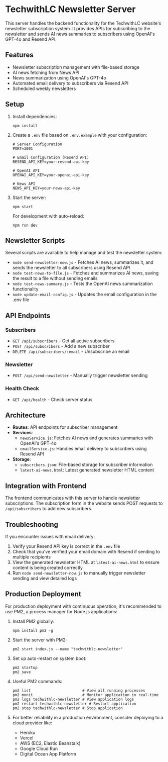 # TechwithLC Newsletter Server

This server handles the backend functionality for the TechwithLC website's newsletter subscription system. It provides APIs for subscribing to the newsletter and sends AI news summaries to subscribers using OpenAI's GPT-4o and Resend API.

## Features

- Newsletter subscription management with file-based storage
- AI news fetching from News API
- News summarization using OpenAI's GPT-4o
- Automated email delivery to subscribers via Resend API
- Scheduled weekly newsletters

## Setup

1. Install dependencies:
   ```
   npm install
   ```

2. Create a `.env` file based on `.env.example` with your configuration:
   ```
   # Server Configuration
   PORT=3001

   # Email Configuration (Resend API)
   RESEND_API_KEY=your-resend-api-key

   # OpenAI API
   OPENAI_API_KEY=your-openai-api-key

   # News API
   NEWS_API_KEY=your-news-api-key
   ```

3. Start the server:
   ```
   npm start
   ```

   For development with auto-reload:
   ```
   npm run dev
   ```

## Newsletter Scripts

Several scripts are available to help manage and test the newsletter system:

- `node send-newsletter-now.js` - Fetches AI news, summarizes it, and sends the newsletter to all subscribers using Resend API
- `node test-news-to-file.js` - Fetches and summarizes AI news, saving the result to a file without sending emails
- `node test-news-summary.js` - Tests the OpenAI news summarization functionality
- `node update-email-config.js` - Updates the email configuration in the .env file

## API Endpoints

### Subscribers

- `GET /api/subscribers` - Get all active subscribers
- `POST /api/subscribers` - Add a new subscriber
- `DELETE /api/subscribers/:email` - Unsubscribe an email

### Newsletter

- `POST /api/send-newsletter` - Manually trigger newsletter sending

### Health Check

- `GET /api/health` - Check server status

## Architecture

- **Routes**: API endpoints for subscriber management
- **Services**: 
  - `newsService.js`: Fetches AI news and generates summaries with OpenAI's GPT-4o
  - `emailService.js`: Handles email delivery to subscribers using Resend API
- **Storage**:
  - `subscribers.json`: File-based storage for subscriber information
  - `latest-ai-news.html`: Latest generated newsletter HTML content

## Integration with Frontend

The frontend communicates with this server to handle newsletter subscriptions. The subscription form in the website sends POST requests to `/api/subscribers` to add new subscribers.

## Troubleshooting

If you encounter issues with email delivery:

1. Verify your Resend API key is correct in the `.env` file
2. Check that you've verified your email domain with Resend if sending to multiple recipients
3. View the generated newsletter HTML at `latest-ai-news.html` to ensure content is being created correctly
4. Run `node send-newsletter-now.js` to manually trigger newsletter sending and view detailed logs

## Production Deployment

For production deployment with continuous operation, it's recommended to use PM2, a process manager for Node.js applications:

1. Install PM2 globally:
   ```
   npm install pm2 -g
   ```

2. Start the server with PM2:
   ```
   pm2 start index.js --name "techwithlc-newsletter"
   ```

3. Set up auto-restart on system boot:
   ```
   pm2 startup
   pm2 save
   ```

4. Useful PM2 commands:
   ```
   pm2 list                       # View all running processes
   pm2 monit                      # Monitor application in real-time
   pm2 logs techwithlc-newsletter # View application logs
   pm2 restart techwithlc-newsletter # Restart application
   pm2 stop techwithlc-newsletter # Stop application
   ```

5. For better reliability in a production environment, consider deploying to a cloud provider like:
   - Heroku
   - Vercel
   - AWS (EC2, Elastic Beanstalk)
   - Google Cloud Run
   - Digital Ocean App Platform
